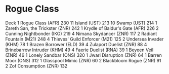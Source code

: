 # Rogue Class

Deck
1 Rogue Class (AFR) 230
11 Island (UST) 213
10 Swamp (UST) 214
1 Zareth San, the Trickster (ZNR) 242
1 Krydle of Baldur's Gate (AFR) 226
2 Cunning Nightbonder (IKO) 219
4 Nimana Skydancer (ZNR) 117
2 Radiant Fountain (M21) 248
4 Thieves' Guild Enforcer (M21) 125
2 Undersea Invader (KHM) 78
1 Brazen Borrower (ELD) 39
4 Zulaport Duelist (ZNR) 88
4 Brinebarrow Intruder (KHM) 49
4 Faerie Duelist (RNA) 39
1 Beyeen Veil (ZNR) 46
1 Lonely Sandbar (ONS) 320
1 Jwari Disruption (ZNR) 64
1 Barren Moor (ONS) 312
1 Glasspool Mimic (ZNR) 60
2 Blackbloom Rogue (ZNR) 91
2 Zof Consumption (ZNR) 132
